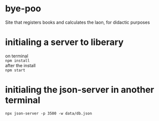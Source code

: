 # bye-poo
Site that registers books and calculates the laon, for didactic purposes

# initialing a server to liberary
on terminal
  <br> 
  <code>npm install</code>
  <br>
after the install 
  <br>
  <code>npm start</code>

# initialing the json-server in another terminal 
  <code>npx json-server -p 3500 -w data/db.json</code>
